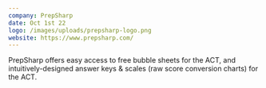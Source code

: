 ```yaml
---
company: PrepSharp
date: Oct 1st 22
logo: /images/uploads/prepsharp-logo.png
website: https://www.prepsharp.com/
---
```

PrepSharp offers easy access to free bubble sheets for the ACT, and intuitively-designed answer keys & scales (raw score conversion charts) for the ACT.